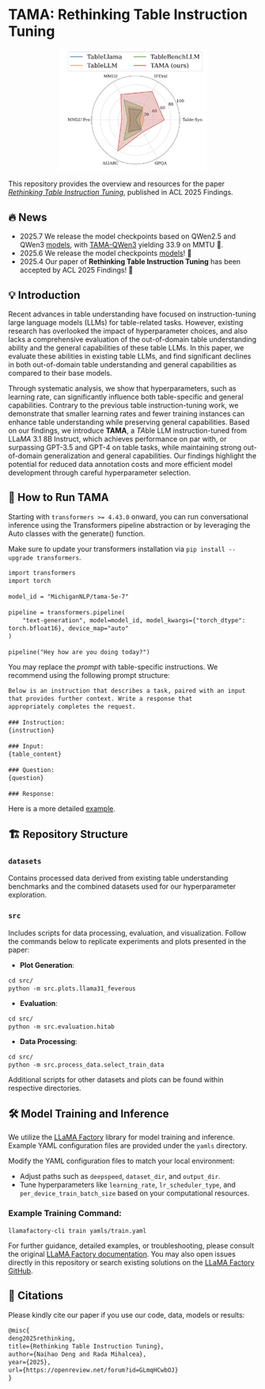 # TAMA: Rethinking Table Instruction Tuning

<div align="center">
<img src="assets/spider_performance.png" width="300" title="Spider Performance" alt="Spider Performance"/>
</div>

This repository provides the overview and resources for the paper [*Rethinking Table Instruction Tuning*](https://arxiv.org/abs/2501.14693), published in ACL 2025 Findings.


## 🔥 News
 - 2025.7 We release the model checkpoints based on QWen2.5 and QWen3 [models](https://huggingface.co/collections/MichiganNLP/tama-models-684eeb3e7f262362856eccd1), with [TAMA-QWen3](https://huggingface.co/MichiganNLP/TAMA-QWen3) yielding 33.9 on MMTU 🤗.
 - 2025.6 We release the model checkpoints [models](https://huggingface.co/collections/MichiganNLP/tama-models-684eeb3e7f262362856eccd1)! 🤗
 - 2025.4 Our paper of **Rethinking Table Instruction Tuning** has been accepted by ACL 2025 Findings! 🎉

## 💡 Introduction
Recent advances in table understanding have focused on instruction-tuning large language models (LLMs) for table-related tasks. 
However, existing research has overlooked the impact of hyperparameter choices, and also lacks a comprehensive evaluation of the out-of-domain table understanding ability and the general capabilities of these table LLMs. 
In this paper, we evaluate these abilities in existing table LLMs, and find significant declines in both out-of-domain table understanding and general capabilities as compared to their base models. 

Through systematic analysis, we show that hyperparameters, such as learning rate, can significantly influence both table-specific and general capabilities.
Contrary to the previous table instruction-tuning work, we demonstrate that smaller learning rates and fewer training instances can enhance table understanding while preserving general capabilities.
Based on our findings, we introduce **TAMA**, a *TA*ble LLM instruction-tuned from LLa*MA* 3.1 8B Instruct, which achieves performance on par with, or surpassing GPT-3.5 and GPT-4 on table tasks, while maintaining strong out-of-domain generalization and general capabilities. 
Our findings highlight the potential for reduced data annotation costs and more efficient model development through careful hyperparameter selection.


## 🤗 How to Run TAMA

Starting with `transformers >= 4.43.0` onward, you can run conversational inference using the Transformers pipeline abstraction or by leveraging the Auto classes with the generate() function.

Make sure to update your transformers installation via `pip install --upgrade transformers`.

```
import transformers
import torch

model_id = "MichiganNLP/tama-5e-7"

pipeline = transformers.pipeline(
    "text-generation", model=model_id, model_kwargs={"torch_dtype": torch.bfloat16}, device_map="auto"
)

pipeline("Hey how are you doing today?")
```

You may replace the *prompt* with table-specific instructions. We recommend using the following prompt structure:

```
Below is an instruction that describes a task, paired with an input that provides further context. Write a response that
appropriately completes the request.

### Instruction:
{instruction}

### Input:
{table_content}

### Question:
{question}

### Response:
```

Here is a more detailed [example](examples/inference.py).

## 🏗️ Repository Structure

### `datasets`
Contains processed data derived from existing table understanding benchmarks and the combined datasets used for our hyperparameter exploration.

### `src`
Includes scripts for data processing, evaluation, and visualization. Follow the commands below to replicate experiments and plots presented in the paper:

- **Plot Generation**:
```
cd src/
python -m src.plots.llama31_feverous
```

- **Evaluation**:
```
cd src/
python -m src.evaluation.hitab
```

- **Data Processing**:
```
cd src/
python -m src.process_data.select_train_data
```

Additional scripts for other datasets and plots can be found within respective directories.


## 🛠️ Model Training and Inference

We utilize the [LLaMA Factory](https://github.com/hiyouga/LLaMA-Factory) library for model training and inference. Example YAML configuration files are provided under the `yamls` directory.

Modify the YAML configuration files to match your local environment:
- Adjust paths such as `deepspeed`, `dataset_dir`, and `output_dir`.
- Tune hyperparameters like `learning_rate`, `lr_scheduler_type`, and `per_device_train_batch_size` based on your computational resources.


### Example Training Command:
```
llamafactory-cli train yamls/train.yaml
```


For further guidance, detailed examples, or troubleshooting, please consult the original [LLaMA Factory documentation](https://github.com/hiyouga/LLaMA-Factory). You may also open issues directly in this repository or search existing solutions on the [LLaMA Factory GitHub](https://github.com/hiyouga/LLaMA-Factory/issues).


## 📖 Citations

Please kindly cite our paper if you use our code, data, models or results:

```
@misc{
deng2025rethinking,
title={Rethinking Table Instruction Tuning},
author={Naihao Deng and Rada Mihalcea},
year={2025},
url={https://openreview.net/forum?id=GLmqHCwbOJ}
}
```
